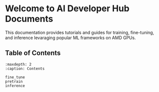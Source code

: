 # Welcome to AI Developer Hub Documents

This documentation provides tutorials and guides for training, fine-tuning, and inference levaraging popular ML frameworks on AMD GPUs.

## Table of Contents

```{toctree}
:maxdepth: 2
:caption: Contents

fine_tune
pretrain
inference
